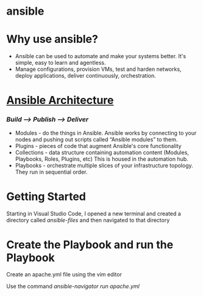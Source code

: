 # ansible
<h1>Why use ansible?</h1>
 <p>
 <ul>
<li>Ansible can be used to automate and make your systems better. It's simple, easy to learn and agentless.</li>
<li>Manage configurations, provision VMs, test and harden networks, deploy applications, deliver continuously, orchestration.</li>
 </ul></p>

 <h1><a href="https://docs.ansible.com/ansible/latest/dev_guide/overview_architecture.html"> Ansible Architecture </a></h1>
 <h3><i>Build --> Publish --> Deliver</i></h3>
 <p>
  <ul>
   <li>Modules - do the things in Ansible. Ansible works by connecting to your nodes and pushing out scripts called “Ansible modules” to them.</li>
   <li>Plugins - pieces of code that augment Ansible's core functionality</li>
   <li>Collections - data structure containing automation content (Modules, Playbooks, Roles, Plugins, etc) This is housed in the automation hub. </li>
   <li>Playbooks - orchestrate multiple slices of your infrastructure topology. They run in sequential order.</li>
  </ul>
 </p>

 <h1>Getting Started</h1>
 <p>Starting in Visual Studio Code, I opened a new terminal and created a directory called <i>ansible-files</i> and then navigated to that directory</p>
 <p><a href="ansible1.png"></a></p>
  
  <h1>Create the Playbook and run the Playbook</h1>
  <p>Create an apache.yml file using the vim editor</p>
 <p><a href="ansible3.png"></a></p>
  
  <p>Use the command <i>ansible-navigator run apache.yml</i></p>
 <p><a href="ansible4.png"></a></p>
